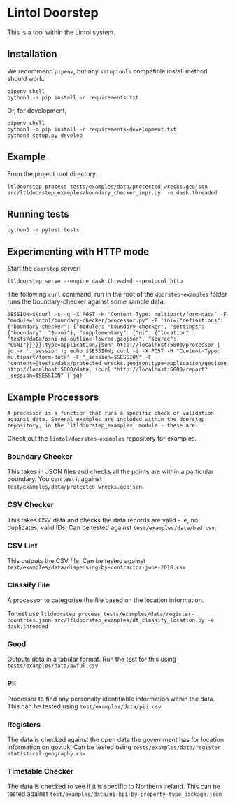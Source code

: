 # Lintol Doorstep

This is a tool within the Lintol system.

## Installation

We recommend `pipenv`, but any `setuptools` compatible install method should work.

    pipenv shell
    python3 -m pip install -r requirements.txt

Or, for development,

    pipenv shell
    python3 -m pip install -r requirements-development.txt
    python3 setup.py develop

## Example

From the project root directory.

    ltldoorstep process tests/examples/data/protected_wrecks.geojson src/ltldoorstep_examples/boundary_checker_impr.py  -e dask.threaded

## Running tests

    python3 -m pytest tests

## Experimenting with HTTP mode

Start the `doorstep` server:

    ltldoorstep serve --engine dask.threaded --protocol http

The following `curl` command, run in the root of the `doorstep-examples` folder runs the boundary-checker against some sample data.

    SESSION=$(curl -s -q -X POST -H "Content-Type: multipart/form-data" -F "module=lintol/boundary-checker/processor.py" -F 'ini={"definitions": {"boundary-checker": {"module": "boundary-checker", "settings": {"boundary": "$->ni"}, "supplementary": {"ni": {"location": "tests/data/osni-ni-outline-lowres.geojson", "source": "OSNI"}}}}};type=application/json' http://localhost:5000/processor | jq -r '._session'); echo $SESSION; curl -i -X POST -H "Content-Type: multipart/form-data" -F "_session=$SESSION" -F "content=@tests/data/protected_wrecks.geojson;type=application/geojson;filename=protected_wrecks.geojson" http://localhost:5000/data; (curl "http://localhost:5000/report?_session=$SESSION" | jq)

## Example Processors

    A processor is a function that runs a specific check or validation against data. Several examples are included within the doorstep repository, in the `ltldoorstep_examples` module - these are:

Check out the `lintol/doorstep-examples` repository for examples.

### Boundary Checker

This takes in JSON files and checks all the points are within a particular boundary. You can test it against `test/examples/data/protected_wrecks.geojson`.

### CSV Checker

This takes CSV data and checks the data records are valid - ie, no duplicates, valid IDs.
Can be tested against `test/examples/data/bad.csv`.

### CSV Lint 

This outputs the CSV file. Can be tested against `test/examples/data/dispensing-by-contractor-june-2018.csv`

### Classify File

A processor to categorise the file based on the location information. 

To test use `ltldoorstep process tests/examples/data/register-countries.json src/ltldoorstep_examples/dt_classify_location.py -e dask.threaded`

### Good

Outputs data in a tabular format. Run the test for this using `tests/examples/data/awful.csv`

### PII 

Processor to find any personally identifiable information within the data. This can be tested using `test/examples/data/pii.csv`

### Registers 

The data is checked against the open data the government has for location information on gov.uk. Can be tested using `tests/examples/data/register-statistical-geography.csv`

### Timetable Checker

The data is checked to see if it is specific to Northern Ireland. This can be tested against `test/examples/data/ni-hpi-by-property-type_package.json`
